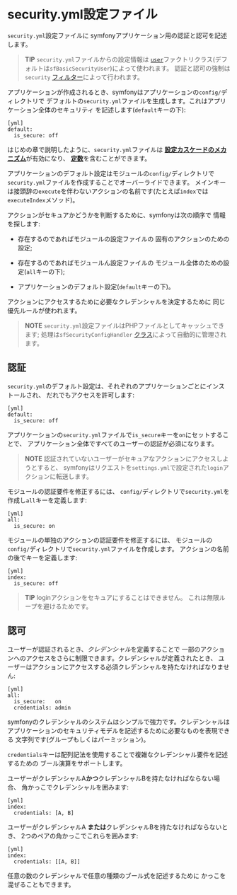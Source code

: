 security.yml設定ファイル
========================

`security.yml`設定ファイルに
symfonyアプリケーション用の認証と認可を記述します。

>**TIP**
>`security.yml`ファイルからの設定情報は
>[`user`](#chapter_05_user)ファクトリクラス(デフォルトは`sfBasicSecurityUser`)によって使われます。
>認証と認可の強制は`security` [フィルター](12-Filters#chapter_12_security)によって行われます。

アプリケーションが作成されるとき、symfonyはアプリケーションの`config/`ディレクトリで
デフォルトの`security.yml`ファイルを生成します。これはアプリケーション全体のセキュリティ
を記述します(`default`キーの下):

    [yml]
    default:
      is_secure: off

はじめの章で説明したように、`security.yml`ファイルは
[**設定カスケードのメカニズム**](#chapter_03-Configuration-Files-Principles_sub_configuration_cascade)が有効になり、
[**定数**](#chapter_03-Configuration-Files-Principles_sub_constants)を含むことができます。

アプリケーションのデフォルト設定はモジュールの`config/`ディレクトリで
`security.yml`ファイルを作成することでオーバーライドできます。
メインキーは接頭辞の`execute`を伴わないアクションの名前です(たとえば`index`では
`executeIndex`メソッド)。

アクションがセキュアかどうかを判断するために、symfonyは次の順序で
情報を探します:

  * 存在するのであればモジュールの設定ファイルの
    固有のアクションのための設定;

  * 存在するのであればモジュールん設定ファイルの
    モジュール全体のための設定(`all`キーの下);

  * アプリケーションのデフォルト設定(`default`キーの下)。

アクションにアクセスするために必要なクレデンシャルを決定するために
同じ優先ルールが使われます。

>**NOTE**
>`security.yml`設定ファイルはPHPファイルとしてキャッシュできます; 
>処理は`sfSecurityConfigHandler`
>[クラス](#chapter_14-Other-Configuration-Files_config_handlers_yml)によって自動的に管理されます。

認証
----

`security.yml`のデフォルト設定は、それぞれのアプリケーションごとにインストールされ、
だれでもアクセスを許可します:

    [yml]
    default:
      is_secure: off

アプリケーションの`security.yml`ファイルで`is_secure`キーを`on`にセットすることで、
アプリケーション全体ですべてのユーザーの認証が必須になります。

>**NOTE**
>認証されていないユーザーがセキュアなアクションにアクセスしようとすると、
>symfonyはリクエストを`settings.yml`で設定された`login`アクションに転送します。

モジュールの認証要件を修正するには、
`config/`ディレクトリで`security.yml`を作成し`all`キーを定義します:

    [yml]
    all:
      is_secure: on

モジュールの単独のアクションの認証要件を修正するには、
モジュールの`config/`ディレクトリで`security.yml`ファイルを作成します。
アクションの名前の後でキーを定義します:

    [yml]
    index:
      is_secure: off

>**TIP**
>loginアクションをセキュアにすることはできません。
>これは無限ループを避けるためです。

認可
----

ユーザーが認証されるとき、*クレデンシャル*を定義することで
一部のアクションへのアクセスをさらに制限できます。クレデンシャルが定義されたとき、
ユーザーはアクションにアクセスする必須クレデンシャルを持たなければなりません:

    [yml]
    all:
      is_secure:   on
      credentials: admin

symfonyのクレデンシャルのシステムはシンプルで強力です。クレデンシャルは
アプリケーションのセキュリティモデルを記述するために必要なものを表現できる
文字列です(グループもしくはパーミッション)。

`credentials`キーは配列記法を使用することで複雑なクレデンシャル要件を記述するための
ブール演算をサポートします。

ユーザーがクレデンシャルA**かつ**クレデンシャルBを持たなければならない場合、
角かっこでクレデンシャルを囲みます:

    [yml]
    index:
      credentials: [A, B]

ユーザーがクレデンシャルA **または**クレデンシャルBを持たなければならないとき、
2つのペアの角かっこでこれらを囲みます:

    [yml]
    index:
      credentials: [[A, B]]

任意の数のクレデンシャルで任意の種類のブール式を記述するために
かっこを混ぜることもできます。
